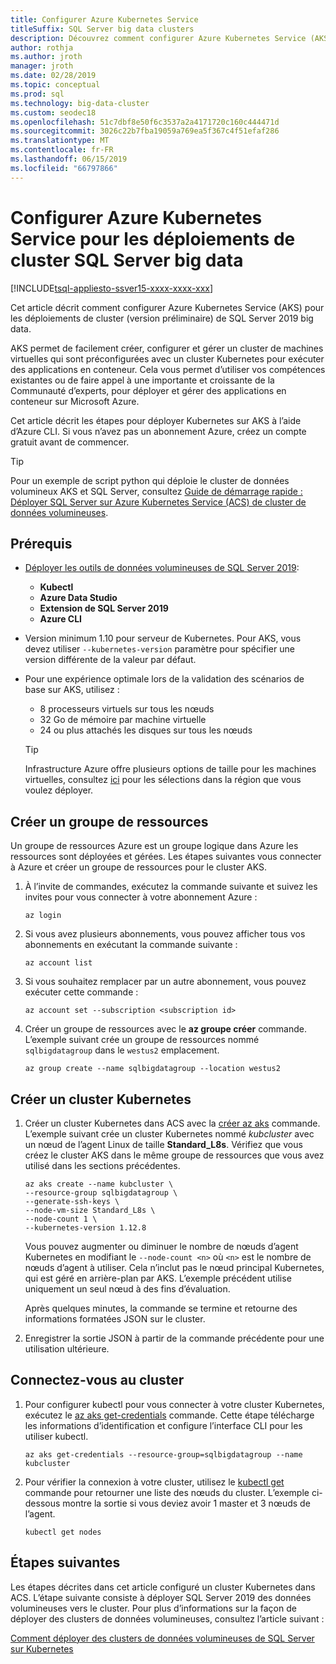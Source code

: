 ```yaml
---
title: Configurer Azure Kubernetes Service
titleSuffix: SQL Server big data clusters
description: Découvrez comment configurer Azure Kubernetes Service (AKS) pour les déploiements de cluster (version préliminaire) de SQL Server 2019 big data.
author: rothja
ms.author: jroth
manager: jroth
ms.date: 02/28/2019
ms.topic: conceptual
ms.prod: sql
ms.technology: big-data-cluster
ms.custom: seodec18
ms.openlocfilehash: 51c7dbf8e50f6c3537a2a4171720c160c444471d
ms.sourcegitcommit: 3026c22b7fba19059a769ea5f367c4f51efaf286
ms.translationtype: MT
ms.contentlocale: fr-FR
ms.lasthandoff: 06/15/2019
ms.locfileid: "66797866"
---
```

# <a name="configure-azure-kubernetes-service-for-sql-server-big-data-cluster-deployments"></a>Configurer Azure Kubernetes Service pour les déploiements de cluster SQL Server big data

[!INCLUDE[tsql-appliesto-ssver15-xxxx-xxxx-xxx](../includes/tsql-appliesto-ssver15-xxxx-xxxx-xxx.md)]

Cet article décrit comment configurer Azure Kubernetes Service (AKS) pour les déploiements de cluster (version préliminaire) de SQL Server 2019 big data.

AKS permet de facilement créer, configurer et gérer un cluster de machines virtuelles qui sont préconfigurées avec un cluster Kubernetes pour exécuter des applications en conteneur. Cela vous permet d’utiliser vos compétences existantes ou de faire appel à une importante et croissante de la Communauté d’experts, pour déployer et gérer des applications en conteneur sur Microsoft Azure.

Cet article décrit les étapes pour déployer Kubernetes sur AKS à l’aide d’Azure CLI. Si vous n’avez pas un abonnement Azure, créez un compte gratuit avant de commencer.

> [!TIP] 
> Pour un exemple de script python qui déploie le cluster de données volumineux AKS et SQL Server, consultez [Guide de démarrage rapide : Déployer SQL Server sur Azure Kubernetes Service (ACS) de cluster de données volumineuses](quickstart-big-data-cluster-deploy.md).

## <a name="prerequisites"></a>Prérequis

- [Déployer les outils de données volumineuses de SQL Server 2019](deploy-big-data-tools.md):
   - **Kubectl**
   - **Azure Data Studio**
   - **Extension de SQL Server 2019**
   - **Azure CLI**

- Version minimum 1.10 pour serveur de Kubernetes. Pour AKS, vous devez utiliser `--kubernetes-version` paramètre pour spécifier une version différente de la valeur par défaut.

- Pour une expérience optimale lors de la validation des scénarios de base sur AKS, utilisez :
   - 8 processeurs virtuels sur tous les nœuds
   - 32 Go de mémoire par machine virtuelle
   - 24 ou plus attachés les disques sur tous les nœuds

   > [!TIP]
   > Infrastructure Azure offre plusieurs options de taille pour les machines virtuelles, consultez [ici](https://docs.microsoft.com/azure/virtual-machines/windows/sizes) pour les sélections dans la région que vous voulez déployer.

## <a name="create-a-resource-group"></a>Créer un groupe de ressources

Un groupe de ressources Azure est un groupe logique dans Azure les ressources sont déployées et gérées. Les étapes suivantes vous connecter à Azure et créer un groupe de ressources pour le cluster AKS.

1. À l’invite de commandes, exécutez la commande suivante et suivez les invites pour vous connecter à votre abonnement Azure :

    ```azurecli
    az login
    ```

1. Si vous avez plusieurs abonnements, vous pouvez afficher tous vos abonnements en exécutant la commande suivante :

   ```azurecli
   az account list
   ```

1. Si vous souhaitez remplacer par un autre abonnement, vous pouvez exécuter cette commande :

   ```azurecli
   az account set --subscription <subscription id>
   ```

1. Créer un groupe de ressources avec le **az groupe créer** commande. L’exemple suivant crée un groupe de ressources nommé `sqlbigdatagroup` dans le `westus2` emplacement.

   ```azurecli
   az group create --name sqlbigdatagroup --location westus2
   ```

## <a name="create-a-kubernetes-cluster"></a>Créer un cluster Kubernetes

1. Créer un cluster Kubernetes dans ACS avec la [créer az aks](https://docs.microsoft.com/cli/azure/aks) commande. L’exemple suivant crée un cluster Kubernetes nommé *kubcluster* avec un nœud de l’agent Linux de taille **Standard_L8s**. Vérifiez que vous créez le cluster AKS dans le même groupe de ressources que vous avez utilisé dans les sections précédentes.

    ```azurecli
   az aks create --name kubcluster \
    --resource-group sqlbigdatagroup \
    --generate-ssh-keys \
    --node-vm-size Standard_L8s \
    --node-count 1 \
    --kubernetes-version 1.12.8
    ```

   Vous pouvez augmenter ou diminuer le nombre de nœuds d’agent Kubernetes en modifiant le `--node-count <n>` où `<n>` est le nombre de nœuds d’agent à utiliser. Cela n’inclut pas le nœud principal Kubernetes, qui est géré en arrière-plan par AKS. L’exemple précédent utilise uniquement un seul nœud à des fins d’évaluation.

   Après quelques minutes, la commande se termine et retourne des informations formatées JSON sur le cluster.

1. Enregistrer la sortie JSON à partir de la commande précédente pour une utilisation ultérieure.

## <a name="connect-to-the-cluster"></a>Connectez-vous au cluster

1. Pour configurer kubectl pour vous connecter à votre cluster Kubernetes, exécutez le [az aks get-credentials](https://docs.microsoft.com/cli/azure/aks?view=azure-cli-latest#az-aks-get-credentials) commande. Cette étape télécharge les informations d’identification et configure l’interface CLI pour les utiliser kubectl.

   ```azurecli
   az aks get-credentials --resource-group=sqlbigdatagroup --name kubcluster
   ```

1. Pour vérifier la connexion à votre cluster, utilisez le [kubectl get](https://kubernetes.io/docs/reference/generated/kubectl/kubectl-commands) commande pour retourner une liste des nœuds du cluster.  L’exemple ci-dessous montre la sortie si vous deviez avoir 1 master et 3 nœuds de l’agent.

   ```
   kubectl get nodes
   ```

## <a name="next-steps"></a>Étapes suivantes

Les étapes décrites dans cet article configuré un cluster Kubernetes dans ACS. L’étape suivante consiste à déployer SQL Server 2019 des données volumineuses vers le cluster. Pour plus d’informations sur la façon de déployer des clusters de données volumineuses, consultez l’article suivant :

[Comment déployer des clusters de données volumineuses de SQL Server sur Kubernetes](deployment-guidance.md)
